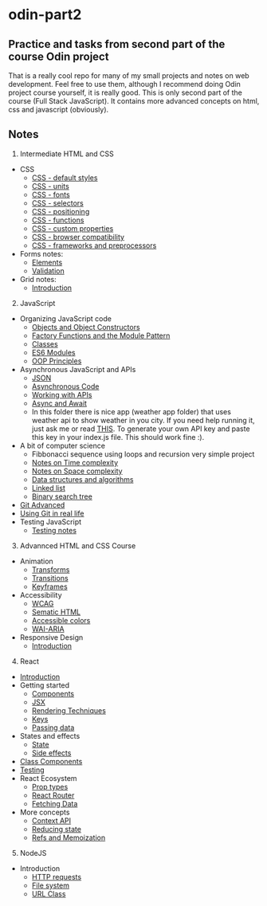 # odin-part2
## Practice and tasks from second part of the course Odin project
That is a really cool repo for many of my small projects and notes on web development. Feel free to use them, although I recommend doing Odin project course yourself, it is really good. This is only second part of the course (Full Stack JavaScript). It contains more advanced concepts on html, css and javascript (obviously).

## Notes
1. Intermediate HTML and CSS 
* CSS
    * [CSS - default styles](int-html-css/CSS/css-reset.md)
    * [CSS - units](int-html-css/CSS/css-units.md)
    * [CSS - fonts](int-html-css/CSS/css-fonts.md)
    * [CSS - selectors](int-html-css/CSS/css-selectors.md)
    * [CSS - positioning](int-html-css/CSS/css-positioning.md)
    * [CSS - functions](int-html-css/CSS/css-functions.md)
    * [CSS - custom properties](int-html-css/CSS/css-custom-properties.md)
    * [CSS - browser compatibility](int-html-css/CSS/css-compatibility.md)
    * [CSS - frameworks and preprocessors](int-html-css/CSS/css-frameworks.md)
* Forms notes:
    * [Elements](int-html-css/Forms/forms.md)
    * [Validation](int-html-css/Forms/forms-validation.md)
* Grid notes:
    * [Introduction](int-html-css/Grid/introduction.md)

2. JavaScript
* Organizing JavaScript code
    * [Objects and Object Constructors](javascript/organizing/object-and-constructors.md)
    * [Factory Functions and the Module Pattern](javascript/organizing/factory-functions-and-module-pattern.md)
    * [Classes](javascript/organizing/classes.md)
    * [ES6 Modules](javascript/organizing/modules.md)
    * [OOP Principles](javascript/organizing/oop-principles.md)
* Asynchronous JavaScript and APIs
    * [JSON](javascript/async-js-and-apis/json.md)
    * [Asynchronous Code](javascript/async-js-and-apis/asynchronous-code.md)
    * [Working with APIs](javascript/async-js-and-apis/working-with-apis.md)
    * [Async and Await](javascript/async-js-and-apis/async-await.md)
    * In this folder there is nice app (weather app folder) that uses weather api to show weather in you city. If you need help running it, just ask me or read [THIS](https://www.theodinproject.com/lessons/node-path-javascript-working-with-apis). To generate your own API key and paste this key in your index.js file. This should work fine :).
* A bit of computer science
    * Fibbonacci sequence using loops and recursion very simple project
    * [Notes on Time complexity](https://www.theodinproject.com/lessons/javascript-time-complexity)
    * [Notes on Space complexity](https://www.theodinproject.com/lessons/javascript-space-complexity)
    * [Data structures and algorithms](https://www.theodinproject.com/lessons/javascript-common-data-structures-and-algorithms)
    * [Linked list](https://www.theodinproject.com/lessons/javascript-linked-lists)
    * [Binary search tree](https://www.theodinproject.com/lessons/javascript-binary-search-trees)
* [Git Advanced](https://www.theodinproject.com/lessons/javascript-a-deeper-look-at-git)
* [Using Git in real life](https://www.theodinproject.com/lessons/javascript-using-git-in-the-real-world)
* Testing JavaScript
    * [Testing notes](javascript/testing/testing.md)

3. Advannced HTML and CSS Course
* Animation
    * [Transforms](adv-html-css/animation/transforms.md)
    * [Transitions](adv-html-css/animation/transitions.md)
    * [Keyframes](adv-html-css/animation/keyframes.md)
* Accessibility
    * [WCAG](adv-html-css/accessibility/wcag.md)
    * [Sematic HTML](adv-html-css/accessibility/sematic-html.md)
    * [Accessible colors](adv-html-css/accessibility/accessible-colors.md)
    * [WAI-ARIA](adv-html-css/accessibility/wai-aria.md)
* Responsive Design
    * [Introduction](adv-html-css/responsive-design/introduction.md)

4. React
* [Introduction](react/introduction.md)
* Getting started
    * [Components](react/getting-started/components.md)
    * [JSX](react/getting-started/jsx.md)
    * [Rendering Techniques](react/getting-started/rendering-techniques.md)
    * [Keys](react/getting-started/keys.md)
    * [Passing data](react/getting-started/passing-data.md)
* States and effects
    * [State](react/states-and-effects/state.md)
    * [Side effects](react/states-and-effects/side-effects.md)
* [Class Components](react/class-components.md)
* [Testing](react/testing.md)
* React Ecosystem
    * [Prop types](react/ecosystem/prop-types.md)
    * [React Router](react/ecosystem/react-router.md)
    * [Fetching Data](react/ecosystem/fetching-data.md)
* More concepts
    * [Context API](react/more-concepts/context-api.md)
    * [Reducing state](react/more-concepts/reducing-state.md)
    * [Refs and Memoization](react/more-concepts/refs-and-memoization.md)

5. NodeJS
* Introduction
    * [HTTP requests](https://github.com/nodejs/nodejs.dev/blob/aa4239e87a5adc992fdb709c20aebb5f6da77f86/content/learn/node-js-web-server/node-make-http-requests.en.md)
    * [File system](nodeJS/introduction/file-system.md)
    * [URL Class](nodeJS/introduction/URL-class.md)

